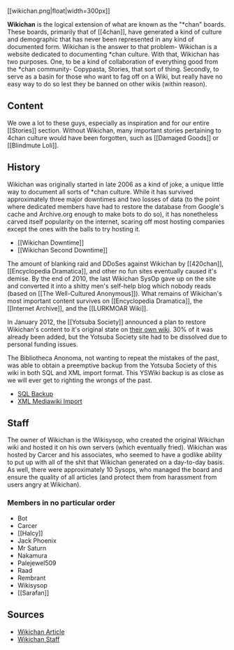 [[wikichan.png|float|width=300px]]

**Wikichan** is the logical extension of what are known as the "*chan" boards. These boards, primarily that of [[4chan]], have generated a kind of culture and demographic that has never been represented in any kind of documented form. Wikichan is the answer to that problem- Wikichan is a website dedicated to documenting *chan culture. With that, Wikichan has two purposes. One, to be a kind of collaboration of everything good from the *chan community- Copypasta, Stories, that sort of thing. Secondly, to serve as a basin for those who want to fag off on a Wiki, but really have no easy way to do so lest they be banned on other wikis (within reason).

## Content

We owe a lot to these guys, especially as inspiration and for our entire [[Stories]] section. Without Wikichan, many important stories pertaining to 4chan culture would have been forgotten, such as [[Damaged Goods]] or [[Blindmute Loli]].

## History

Wikichan was originally started in late 2006 as a kind of joke, a unique little way to document all sorts of *chan culture. While it has survived approximately three major downtimes and two losses of data (to the point where dedicated members have had to restore the database from Google's cache and Archive.org enough to make bots to do so), it has nonetheless carved itself popularity on the internet, scaring off most hosting companies except the ones with the balls to try hosting it.

* [[Wikichan Downtime]]
* [[Wikichan Second Downtime]]

The amount of blanking raid and DDoSes against Wikichan by [[420chan]], [[Encyclopedia Dramatica]], and other no fun sites eventually caused it's demise. By the end of 2010, the last Wikichan SysOp gave up on the site and converted it into a shitty men's self-help blog which nobody reads (based on [[The Well-Cultured Anonymous]]). What remains of Wikichan's most important content survives on [[Encyclopedia Dramatica]], the [[Internet Archive]], and the [[LURKMOAR Wiki]].

In January 2012, the [[Yotsuba Society]] announced a plan to restore Wikichan's content to it's original state on [their own wiki](http://www.yswiki.org/wiki/). 30% of it was already been added, but the Yotsuba Society site had to be dissolved due to personal funding issues.

The Bibliotheca Anonoma, not wanting to repeat the mistakes of the past, was able to obtain a preemptive backup from the Yotsuba Society of this wiki in both SQL and XML import format. This YSWiki backup is as close as we will ever get to righting the wrongs of the past.

* [SQL Backup](https://drive.google.com/file/d/0B7WYx7u6HJh_c1Q1Z0dLcjNqMk0/edit?usp=sharing)
* [XML Mediawiki Import](https://drive.google.com/file/d/0B7WYx7u6HJh_dURRVWRhTXRoSWc/edit?usp=sharing)

## Staff

The owner of Wikichan is the Wikisysop, who created the original Wikichan wiki and hosted it on his own servers (which eventually fried). Wikichan was hosted by Carcer and his associates, who seemed to have a godlike ability to put up with all of the shit that Wikichan generated on a day-to-day basis. As well, there were approximately 10 Sysops, who managed the board and ensure the quality of all articles (and protect them from harassment from users angry at Wikichan).

### Members in no particular order

* Bot
* Carcer
* [[Halcy]]
* Jack Phoenix
* Mr Saturn
* Nakamura
* Palejewel509
* Raad
* Rembrant
* Wikisysop
* [[Sarafan]]

## Sources

* [Wikichan Article](http://web.archive.org/web/20080220064533/http://wikichan.org/index.php/Wikichan)
* [Wikichan Staff](http://web.archive.org/web/20080302122350/http://wikichan.org/index.php/Category:Wikichan_Staff)